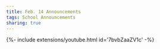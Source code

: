 ```yaml
---
title: Feb. 14 Announcements
tags: School Announcements
sharing: true
---
```

<div>{%- include extensions/youtube.html id='7bvbZaaZV1c' -%}</div>
